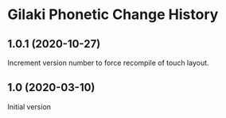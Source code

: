 Gilaki Phonetic Change History
==============================

1.0.1 (2020-10-27)
----------------
Increment version number to force recompile of touch layout.

1.0 (2020-03-10)
----------------
Initial version
